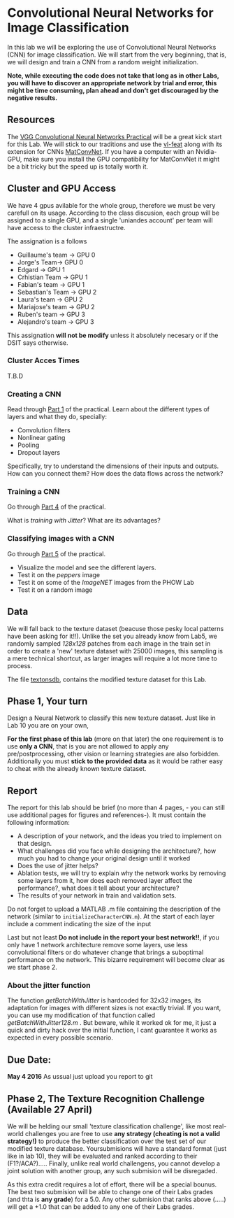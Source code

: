 # Convolutional Neural Networks for Image Classification
In this lab we will be exploring the use of Convolutional Neural Networks (CNN) for image classification. We will start from the very beginning, that is, we will design and train a CNN from a random weight initialization.

**Note, while executing the code does not take that long as in other Labs, you will have to discover an appropriate network by trial and error, this might be time consuming, plan ahead and don't get discouraged by the negative results.**

## Resources
The [VGG Convolutional Neural Networks Practical](http://www.robots.ox.ac.uk/~vgg/practicals/cnn/index.html) will be a great kick start for this Lab. We will stick to our traditions and use the [vl-feat](http://www.vlfeat.org/matlab/matlab.html) along with its extension for CNNs [MatConvNet](http://www.vlfeat.org/matconvnet/functions/). If you have a computer with an Nvidia-GPU, make sure you install the GPU compatibility for MatConvNet it might be a bit tricky but the speed up is totally worth it.

## Cluster and GPU Access 

We have 4 gpus avilable for the whole group, therefore we must be very carefull on its usage. According to the class discusion, each group will be assigned to a single GPU, and a single 'uniandes account' per team will have access to the cluster infraestructre.

The assignation is a follows 
- Guillaume's team -> GPU 0
- Jorge's Team-> GPU 0
- Edgard -> GPU 1
- Crhistian Team -> GPU 1
- Fabian's team -> GPU 1 
- Sebastian's Team -> GPU 2
- Laura's team -> GPU 2
- Mariajose's team -> GPU 2 
- Ruben's team -> GPU 3 
- Alejandro's team -> GPU 3

This assignation **will not be modify** unless it absolutely necesary or if the DSIT says otherwise.

### Cluster Acces Times

T.B.D


### Creating a CNN
Read through [Part 1](http://www.robots.ox.ac.uk/~vgg/practicals/cnn/index.html#part1) of the practical.
Learn about the different types of layers and what they do, specially:

- Convolution filters
- Nonlinear gating
- Pooling
- Dropout layers

Specifically, try to understand the dimensions of their inputs and outputs. How can you connect them? How does the data flows across the network?

### Training a CNN

Go through [Part 4](http://www.robots.ox.ac.uk/~vgg/practicals/cnn/index.html#part-4-learning-a-character-cnn) of the practical.

What is *training with Jitter*?
What are its advantages?


### Classifying images with a CNN

Go through [Part 5](http://www.robots.ox.ac.uk/~vgg/practicals/cnn/index.html#part-5-using-pretrained-models) of the practical.

- Visualize the model and see the different layers.
- Test it on the *peppers* image
- Test it on some of the *ImageNET* images from the PHOW Lab
- Test it on a random image

## Data

We will fall back to the texture dataset (beacuse those pesky local patterns have been asking for it!!). Unlike the set you already know from Lab5, we randomly sampled *128x128* patches from each image in the train set in order to create a 'new' texture dataset with 25000 images, this sampling is a mere technical shortcut, as larger images will require a lot more time to process.

The file [textonsdb](), contains the modified texture dataset for this Lab.

## Phase 1, Your turn

Design a Neural Network to classify this new texture dataset. Just like in Lab 10 you are on your own, 

**For the first phase of this lab** (more on that later) the one requirement is to use **only a CNN**, that is you are not allowed to apply any pre/postprocessing, other vision or learning strategies are also forbidden. Additionally you must **stick to the provided data** as it would be rather easy to cheat with the already known texture dataset.

## Report
The report for this lab should be brief (no more than 4 pages, - you can still use additional pages for figures and references-). It must contain the following information:

- A description of your network, and the ideas you tried to implement on that design.
- What challenges did you face while designing the architecture?, how much you had to change your original design until it worked
- Does the use of jitter helps?
- Ablation tests, we will try to explain why the network works by removing some layers from it, how does each removed layer affect the performance?, what does it tell about your architecture?
- The results of your network in train and validation sets.

Do not forget to upload a MATLAB .m file containing the description of the network (similar to ``initializeCharacterCNN.m``). At the start of each layer include a comment indicating the size of the input

Last but not least **Do not include in the report your best network!!**, if you only have 1 network architecture remove some layers, use less convolutional filters or do whatever change that brings a suboptimal performance on the network. This bizarre requirement will become clear as we start phase 2.

### About the jitter function
The function *getBatchWithJitter* is hardcoded for 32x32 images, its adaptation for images with different sizes is not exactly trivial. If you want, you can use my modification of that function called *getBatchWithJitter128.m* . But beware, while it worked ok for me, it just a quick and dirty hack over the initial function, I cant guarantee it works as expected in every possible scenario.

## Due Date:
**May 4 2016** As ussual just upload you report to git

## Phase 2, The Texture Recognition Challenge (Available 27 April)
We will be helding our small 'texture classification challenge', like most real-world challenges you are free to use **any strategy (cheating is not a valid strategy!)** to produce the better classification over the test set of our modified texture database. Yoursubmisions will have a standard format (just like in lab 10), they will be evaluated and ranked according to their (F1?/ACA?)..... Finally, unlike real world challengens, you cannot develop a joint solution with another group, any such submision will be disregaded. 

As this extra credit requires a lot of effort, there will be a special bounus. The best two submision will be able to change one of their Labs grades (and thta is **any grade**) for a 5.0. Any other submision that ranks above (.....) will get a +1.0 that can be added to any one of their Labs grades. 




